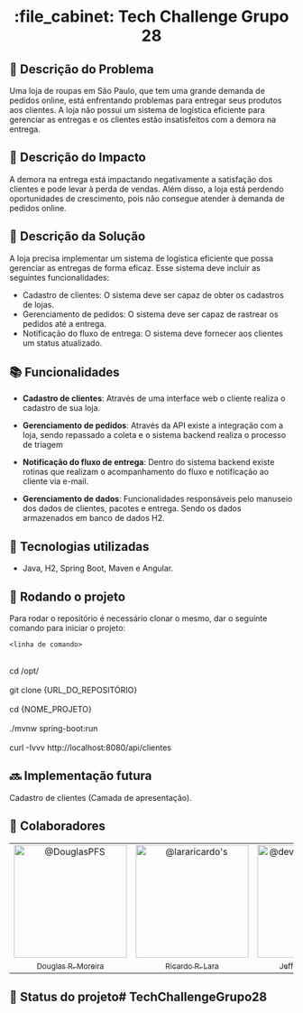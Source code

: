 <h1 align="center">:file_cabinet: Tech Challenge Grupo 28</h1>

## :memo: Descrição do Problema
Uma loja de roupas em São Paulo, que tem uma grande demanda de pedidos online, está enfrentando problemas para entregar seus produtos aos clientes. A loja não possui um sistema de logística eficiente para gerenciar as entregas e os clientes estão insatisfeitos com a demora na entrega.

## :memo: Descrição do Impacto
A demora na entrega está impactando negativamente a satisfação dos clientes e pode levar à perda de vendas. Além disso, a loja está perdendo oportunidades de crescimento, pois não consegue atender à demanda de pedidos online.

## :memo: Descrição da Solução
A loja precisa implementar um sistema de logística eficiente que possa gerenciar as entregas de forma eficaz. Esse sistema deve incluir as seguintes funcionalidades:

* Cadastro de clientes: O sistema deve ser capaz de obter os cadastros de lojas.
* Gerenciamento de pedidos: O sistema deve ser capaz de rastrear os pedidos até a entrega.
* Notificação do fluxo de entrega: O sistema deve fornecer aos clientes um status atualizado.

## :books: Funcionalidades
* <b>Cadastro de clientes</b>: Através de uma interface web o cliente realiza o cadastro de sua loja.

* <b>Gerenciamento de pedidos</b>: Através da API existe a integração com a loja, sendo repassado a coleta e o sistema backend realiza o processo de triagem

* <b>Notificação do fluxo de entrega</b>: Dentro do sistema backend existe rotinas que realizam o acompanhamento do fluxo e notificação ao cliente via e-mail.

* <b>Gerenciamento de dados</b>: Funcionalidades responsáveis pelo manuseio dos dados de clientes, pacotes e entrega. Sendo os dados armazenados em banco de dados H2.

## :wrench: Tecnologias utilizadas
* Java, H2, Spring Boot, Maven e Angular.

## :rocket: Rodando o projeto
Para rodar o repositório é necessário clonar o mesmo, dar o seguinte comando para iniciar o projeto:
```
<linha de comando>
```

<br> cd /opt/ </br>
<br> git clone {URL_DO_REPOSITÓRIO} </br>
<br> cd {NOME_PROJETO} </br>
<br> ./mvnw spring-boot:run </br>
<br> curl -Ivvv http://localhost:8080/api/clientes </br>

## :soon: Implementação futura

Cadastro de clientes (Camada de apresentação).

## :handshake: Colaboradores
<table>
  <tr>
    <td align="center">
      <a href="https://github.com/DouglasPFS">
        <img style="height:auto;" src="https://avatars.githubusercontent.com/u/18017521?s=400&amp;u=6fcd8bd5ed6088d6f752ee31f32ec3a92875c87c&amp;v=4" width="200" height="200" class="avatar avatar-user width-full border color-bg-default" alt="@DouglasPFS">
        <sub>
          <br>Douglas R. Moreira</br>
        </sub>
      </a>
    </td>
	<td align="center">
      <a href="https://github.com/lararicardo">
        <img style="height:auto;" src="https://avatars.githubusercontent.com/u/5578401?v=4" width="200" height="200" class="avatar avatar-user width-full border color-bg-default" alt="@lararicardo's">
		<sub>
          <br>Ricardo R. Lara</br>
        </sub>
      </a>
    </td>
	<td align="center">
      <a href="https://github.com/devopsjeffersantos">
        <img style="height:auto;" src="https://avatars.githubusercontent.com/u/117692262?v=4" width="200" height="200" class="avatar avatar-user width-full border color-bg-default" alt="@devopsjeffersantos's">
		<sub>
          <br>Jefferson R. Santos</br>
        </sub>
      </a>
    </td>
  </tr>
</table>

## :dart: Status do projeto# TechChallengeGrupo28
